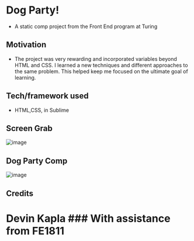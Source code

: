 # Dog Party!
- A static comp project from the Front End program at Turing

## Motivation
- The project was very rewarding and incorporated variables beyond HTML and CSS. I learned a new techniques and  different approaches to the same problem. This helped keep me focused on the ultimate goal of learning. 

## Tech/framework used
- HTML,CSS, in Sublime

## Screen Grab
![image](https://user-images.githubusercontent.com/23220813/49349839-bf858e00-f669-11e8-9f9d-c80300528682.png)

## Dog Party Comp
![image](https://user-images.githubusercontent.com/23220813/49349944-3cb10300-f66a-11e8-9ff4-bfc5234c0cb6.png)

## Credits
# Devin Kapla ### With assistance from FE1811



 
